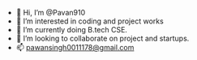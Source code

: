 - 👋 Hi, I’m @Pavan910
- 👀 I’m interested in coding and project works
- 🌱 I’m currently doing B.tech CSE.
- 💞️ I’m looking to collaborate on project and startups.
- 📫 pawansingh0011178@gmail.com

<!---
Pavan910/Pavan910 is a ✨ special ✨ repository because its `README.md` (this file) appears on your GitHub profile.
You can click the Preview link to take a look at your changes.
--->
